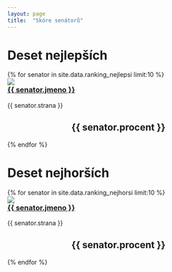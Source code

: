 ```yaml
---
layout: page
title:  "Skóre senátorů"
---
```


<div class="row">
  <div class="col-md-6">
    <h1>Deset nejlepších</h1>
    {% for senator in site.data.ranking_nejlepsi limit:10 %}
      <div class="panel panel-success">
        <div class="panel-body">
          <div class="row">
            <div class="col-md-3">
              <img src="{{ senator.imageurl }}" class="img-thumbnail">
            </div>
            <div class="col-md-9">          
              <h3 style="margin-top:0"><a class="page-link" href="{{ senator.jmeno | datapage_url: '/senatori' }}">{{ senator.jmeno }}</a></h3>
              {{ senator.strana }}
            </div>
          </div>
        </div>
        <div class="panel-footer success">
          <h2 style="text-align:center">{{ senator.procent }}</h2>
        </div>
      </div>
    {% endfor %}
  </div>
  <div class="col-md-6">
    <h1>Deset nejhorších</h1>
    {% for senator in site.data.ranking_nejhorsi limit:10 %}
      <div class="panel panel-danger">
        <div class="panel-body">
          <div class="row">
            <div class="col-md-3">
              <img src="{{ senator.imageurl }}" class="img-thumbnail">
            </div>
            <div class="col-md-9">          
              <h3 style="margin-top:0"><a class="page-link" href="{{ senator.jmeno | datapage_url: '/senatori' }}">{{ senator.jmeno }}</a></h3>
              {{ senator.strana }}
            </div>
          </div>
        </div>
        <div class="panel-footer">
          <h2 style="text-align:center">{{ senator.procent }}</h2>
        </div>
      </div>
    {% endfor %}
  </div>
</div>


<!-- | datapage_url: "/poslanci" -->
